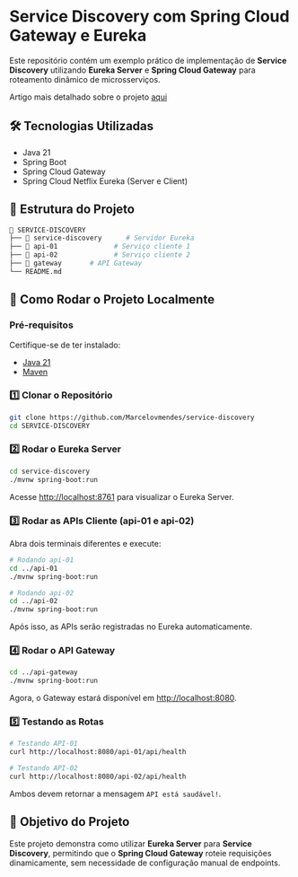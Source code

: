 # Service Discovery com Spring Cloud Gateway e Eureka

Este repositório contém um exemplo prático de implementação de **Service Discovery** utilizando **Eureka Server** e **Spring Cloud Gateway** para roteamento dinâmico de microsserviços.

Artigo mais detalhado sobre o projeto [aqui](https://dev.to/marcelovmendes/criando-service-discovery-com-spring-cloud-gateway-e-eureka-158h)
## 🛠 Tecnologias Utilizadas
- Java 21
- Spring Boot
- Spring Cloud Gateway
- Spring Cloud Netflix Eureka (Server e Client)

## 📌 Estrutura do Projeto

```bash
📂 SERVICE-DISCOVERY
├── 📂 service-discovery      # Servidor Eureka
├── 📂 api-01              # Serviço cliente 1
├── 📂 api-02              # Serviço cliente 2
├── 📂 gateway       # API Gateway
└── README.md
```

## 🚀 Como Rodar o Projeto Localmente

### Pré-requisitos
Certifique-se de ter instalado:
- [Java 21](https://sdkman.io/usage/)
- [Maven](https://maven.apache.org/)

### 1️⃣ Clonar o Repositório
```bash
git clone https://github.com/Marcelovmendes/service-discovery
cd SERVICE-DISCOVERY
```

### 2️⃣ Rodar o Eureka Server
```bash
cd service-discovery
./mvnw spring-boot:run
```
Acesse [http://localhost:8761](http://localhost:8761) para visualizar o Eureka Server.

### 3️⃣ Rodar as APIs Cliente (api-01 e api-02)
Abra dois terminais diferentes e execute:
```bash
# Rodando api-01
cd ../api-01
./mvnw spring-boot:run
```
```bash
# Rodando api-02
cd ../api-02
./mvnw spring-boot:run
```
Após isso, as APIs serão registradas no Eureka automaticamente.

### 4️⃣ Rodar o API Gateway
```bash
cd ../api-gateway
./mvnw spring-boot:run
```
Agora, o Gateway estará disponível em [http://localhost:8080](http://localhost:8080).

### 5️⃣ Testando as Rotas
```bash
# Testando API-01
curl http://localhost:8080/api-01/api/health

# Testando API-02
curl http://localhost:8080/api-02/api/health
```
Ambos devem retornar a mensagem `API está saudável!`.


## 🎯 Objetivo do Projeto
Este projeto demonstra como utilizar **Eureka Server** para **Service Discovery**, permitindo que o **Spring Cloud Gateway** roteie requisições dinamicamente, sem necessidade de configuração manual de endpoints.


